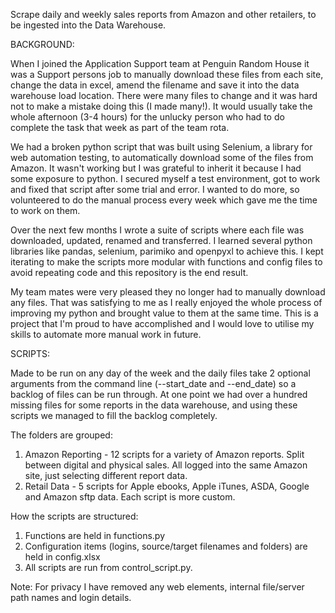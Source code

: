 Scrape daily and weekly sales reports from Amazon and other retailers, to be ingested into the Data Warehouse. 

BACKGROUND:

When I joined the Application Support team at Penguin Random House it was a Support persons job to manually download these files from each site, change the data in excel, amend the filename and save it into the data warehouse load location. There were many files to change and it was hard not to make a mistake doing this (I made many!). It would usually take the whole afternoon (3-4 hours) for the unlucky person who had to do complete the task that week as part of the team rota.

We had a broken python script that was built using Selenium, a library for web automation testing, to automatically download some of the files from Amazon. It wasn't working but I was grateful to inherit it because I had some exposure to python. I secured myself a test environment, got to work and fixed that script after some trial and error. I wanted to do more, so volunteered to do the manual process every week which gave me the time to work on them.

Over the next few months I wrote a suite of scripts where each file was downloaded, updated, renamed and transferred. I learned several python libraries like pandas, selenium, parimiko and openpyxl to achieve this. I kept iterating to make the scripts more modular with functions and config files to avoid repeating code and this repository is the end result. 

My team mates were very pleased they no longer had to manually download any files. That was satisfying to me as I really enjoyed the whole process of improving my python and brought value to them at the same time. This is a project that I'm proud to have accomplished and I would love to utilise my skills to automate more manual work in future.


SCRIPTS:

Made to be run on any day of the week and the daily files take 2 optional arguments from the command line (--start_date and --end_date) so a backlog of files can be run through. At one point we had over a hundred missing files for some reports in the data warehouse, and using these scripts we managed to fill the backlog completely.


The folders are grouped:
1. Amazon Reporting - 12 scripts for a variety of Amazon reports. Split between digital and physical sales. All logged into the same Amazon site, just selecting different report data.
2. Retail Data - 5 scripts for Apple ebooks, Apple iTunes, ASDA, Google and Amazon sftp data. Each script is more custom.


How the scripts are structured:
1. Functions are held in functions.py
2. Configuration items (logins, source/target filenames and folders) are held in config.xlsx
3. All scripts are run from control_script.py.


Note: For privacy I have removed any web elements, internal file/server path names and login details.

